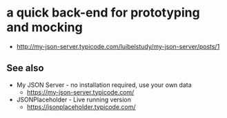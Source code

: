 # a quick back-end for prototyping and mocking
* http://my-json-server.typicode.com/luibelstudy/my-json-server/posts/1

## See also
* My JSON Server - no installation required, use your own data
  - https://my-json-server.typicode.com/
* JSONPlaceholder - Live running version
  - https://jsonplaceholder.typicode.com/
  

